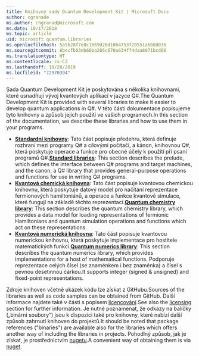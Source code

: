 ```yaml
---
title: Knihovny sady Quantum Development Kit | Microsoft Docs
author: cgranade
ms.author: chgranad@microsoft.com
ms.date: 10/17/2018
ms.topic: article
uid: microsoft.quantum.libraries
ms.openlocfilehash: 5a5b28f7e8c1669d26d1064753f20551a6b0d036
ms.sourcegitcommit: 8becfb03eb60ba205c670a634ff4daa8071bcd06
ms.translationtype: HT
ms.contentlocale: cs-CZ
ms.lasthandoff: 10/28/2019
ms.locfileid: "72970394"
---
```

<span data-ttu-id="3c70e-102">Sada Quantum Development Kit je poskytována s několika knihovnami, které usnadňují vývoj kvantových aplikací v jazyce Q#.</span><span class="sxs-lookup"><span data-stu-id="3c70e-102">The Quantum Development Kit is provided with several libraries to make it easier to develop quantum applications in Q#.</span></span>
<span data-ttu-id="3c70e-103">V této části dokumentace popisujeme tyto knihovny a způsob jejich použití ve vašich programech.</span><span class="sxs-lookup"><span data-stu-id="3c70e-103">In this section of the documentation, we describe these libraries and how to use them in your programs.</span></span>

- <span data-ttu-id="3c70e-104">[**Standardní knihovny**](xref:microsoft.quantum.libraries.standard.intro): Tato část popisuje předehru, která definuje rozhraní mezi programy Q# a cílovými počítači, a kánon, knihovnou Q#, která poskytuje operace a funkce pro obecné účely k použití při psaní programů Q#.</span><span class="sxs-lookup"><span data-stu-id="3c70e-104">[**Standard libraries**](xref:microsoft.quantum.libraries.standard.intro): This section describes the prelude, which defines the interface between Q# programs and target machines, and the canon, a Q# library that provides general-purpose operations and functions for use in writing Q# programs.</span></span>
- <span data-ttu-id="3c70e-105">[**Kvantová chemická knihovna**](xref:microsoft.quantum.chemistry.concepts.intro): Tato část popisuje kvantovou chemickou knihovnu, která poskytuje datový model pro načítání reprezentace fermionových hamiltoniánů, a operace a funkce kvantové simulace, které fungují na základě těchto reprezentací.</span><span class="sxs-lookup"><span data-stu-id="3c70e-105">[**Quantum chemistry library**](xref:microsoft.quantum.chemistry.concepts.intro): This section describes the quantum chemistry library, which provides a data model for loading representations of fermionic Hamiltonians and quantum simulation operations and functions which act on these representations.</span></span>
- <span data-ttu-id="3c70e-106">[**Kvantová numerická knihovna**](xref:microsoft.quantum.numerics.intro): Tato část popisuje kvantovou numerickou knihovnu, která poskytuje implementace pro hostitele matematických funkcí.</span><span class="sxs-lookup"><span data-stu-id="3c70e-106">[**Quantum numerics library**](xref:microsoft.quantum.numerics.intro): This section describes the quantum numerics library, which provides implementations for a host of mathematical functions.</span></span> <span data-ttu-id="3c70e-107">Podporuje reprezentace celých čísel (se znaménkem i bez znaménka) a čísel s pevnou desetinnou čárkou.</span><span class="sxs-lookup"><span data-stu-id="3c70e-107">It supports integer (signed & unsigned) and fixed-point representations.</span></span>

<span data-ttu-id="3c70e-108">Zdroje knihoven včetně ukázek kódu lze získat z GitHubu.</span><span class="sxs-lookup"><span data-stu-id="3c70e-108">Sources of the libraries as well as code samples can be obtained from GitHub.</span></span> <span data-ttu-id="3c70e-109">Další informace najdete také v části s popisem [licencování](xref:microsoft.quantum.libraries.licensing).</span><span class="sxs-lookup"><span data-stu-id="3c70e-109">See also the [licensing](xref:microsoft.quantum.libraries.licensing) section for further information.</span></span> <span data-ttu-id="3c70e-110">Je nutné poznamenat, že odkazy na balíčky („binární soubory“) jsou k dispozici také pro knihovny, které nabízí další způsob zahrnutí knihoven do projektů.</span><span class="sxs-lookup"><span data-stu-id="3c70e-110">It should be noted that package references ("binaries") are available also for the libraries which offers another way of including the libraries in projects.</span></span> <span data-ttu-id="3c70e-111">Pohodlný způsob, jak je získat, je prostřednictvím [nugetu](https://nuget.org).</span><span class="sxs-lookup"><span data-stu-id="3c70e-111">A convenient way of obtaining them is via [nuget](https://nuget.org).</span></span>  